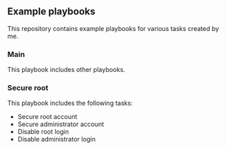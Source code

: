 ## Example playbooks

This repository contains example playbooks for various tasks created by me.

### Main

This playbook includes other playbooks.

### Secure root

This playbook includes the following tasks:

* Secure root account
* Secure administrator account
* Disable root login
* Disable administrator login
